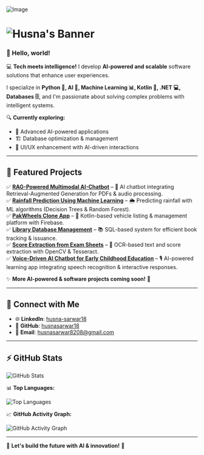 ![Image](https://github.com/user-attachments/assets/6c7a04eb-4b92-4a74-9388-5a7f428722fa)

# ![Husna's Banner](https://readme-typing-svg.herokuapp.com?font=Fira+Code&size=40&duration=3000&pause=1000&color=FF69B4&background=000000&center=true&vCenter=true&width=1020&lines=HUSNA+SARWAR...;🚀+Artificial+Intelligence...;👩‍💻Software+Developer...;🐱‍💻+Building+Intelligent+Solutions...;🔥+Let's+Innovate+Together...)


### 👋 Hello, world!  

💻 **Tech meets intelligence!** I develop **AI-powered and scalable** software solutions that enhance user experiences.  

I specialize in **Python 🐍, AI 🤖, Machine Learning 📊, Kotlin 📱, .NET 💻, Databases 🗄️**, and I'm passionate about solving complex problems with intelligent systems.  

🔍 **Currently exploring:**  
- 🤖 Advanced AI-powered applications  
- 🏗️ Database optimization & management  
- 🎨 UI/UX enhancement with AI-driven interactions  

---

## 🚀 Featured Projects  
✅ **[RAG-Powered Multimodal AI-Chatbot](https://colab.research.google.com/drive/1Xjm_3zEBV7kjtcctJH8Xon51slMw-evU?usp=sharing)** – 🤖 AI chatbot integrating Retrieval-Augmented Generation for PDFs & audio processing.  
✅ **[Rainfall Prediction Using Machine Learning](https://colab.research.google.com/drive/1Xjm_3zEBV7kjtcctJH8Xon51slMw-evU?usp=sharing)** – 🌦️ Predicting rainfall with ML algorithms (Decision Trees & Random Forest).  
✅ **[PakWheels Clone App](https://github.com/husnasarwar18)** – 🚗 Kotlin-based vehicle listing & management platform with Firebase.  
✅ **[Library Database Management](https://github.com/husnasarwar18)** – 📚 SQL-based system for efficient book tracking & issuance.  
✅ **[Score Extraction from Exam Sheets](https://colab.research.google.com/drive/1Xjm_3zEBV7kjtcctJH8Xon51slMw-evU?usp=sharing)** – 📝 OCR-based text and score extraction with OpenCV & Tesseract.  
✅ **[Voice-Driven AI Chatbot for Early Childhood Education](https://github.com/husnasarwar18)** – 🎙️ AI-powered learning app integrating speech recognition & interactive responses.  

✨ **More AI-powered & software projects coming soon!** 🚀  

---

## 🔗 Connect with Me  
- 🌐 **LinkedIn**: [husna-sarwar18](https://www.linkedin.com/in/husna-sarwar18/)  
- 📂 **GitHub**: [husnasarwar18](https://github.com/husnasarwar18)  
- 📧 **Email**: husnasarwar8208@gmail.com  

---
## ⚡ GitHub Stats  

![GitHub Stats](https://github-readme-stats-sigma-five.vercel.app/api?username=husnasarwar18&show_icons=true&theme=blueberry&count_private=true&bg_color=000000&text_color=FF69B4&title_color=FF1493)  

📊 **Top Languages:**  

![Top Languages](https://github-readme-stats-sigma-five.vercel.app/api/top-langs/?username=husnasarwar18&layout=compact&theme=blueberry&bg_color=000000&text_color=FF69B4&title_color=FF1493)  

📈 **GitHub Activity Graph:**  

![GitHub Activity Graph](https://github-readme-activity-graph.vercel.app/graph?username=husnasarwar18&bg_color=000000&color=FF69B4&line=FF1493&point=FFFFFF&area=true&area_color=FF69B4)  

---
🚀 **Let's build the future with AI & innovation!** 💙  
